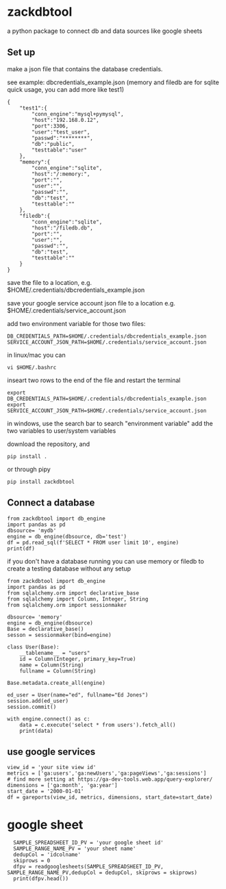 # zackdbtool
a python package to connect db and data sources like google sheets

## Set up
make a json file that contains the database credentials. 

see example: dbcredentials_example.json (memory and filedb are for sqlite quick usage, you can add more like test1)

```
{
    "test1":{
        "conn_engine":"mysql+pymysql",
        "host":"192.168.0.12",
        "port":3306,
        "user":"test_user",
        "passwd":"********",
        "db":"public",
        "testtable":"user"
    },
    "memory":{
        "conn_engine":"sqlite",
        "host":"/:memory:",
        "port":"",
        "user":"",
        "passwd":"",
        "db":"test",
        "testtable":""
    },
    "filedb":{
        "conn_engine":"sqlite",
        "host":"/filedb.db",
        "port":"",
        "user":"",
        "passwd":"",
        "db":"test",
        "testtable":""
    }
}
```

save the file to a location, e.g. $HOME/.credentials/dbcredentials_example.json

save your google service account json file to a location e.g. $HOME/.credentials/service_account.json

add two environment variable for those two files:
```
DB_CREDENTIALS_PATH=$HOME/.credentials/dbcredentials_example.json
SERVICE_ACCOUNT_JSON_PATH=$HOME/.credentials/service_account.json
```

in linux/mac you can 
```
vi $HOME/.bashrc
```
inseart two rows to the end of the file and restart the terminal
```
export DB_CREDENTIALS_PATH=$HOME/.credentials/dbcredentials_example.json
export SERVICE_ACCOUNT_JSON_PATH=$HOME/.credentials/service_account.json
```

in windows, use the search bar to search "environment variable" add the two variables to user/system variables

download the repository, and 

```
pip install .
```

or through pipy

```
pip install zackdbtool
```

## Connect a database

```
from zackdbtool import db_engine
import pandas as pd
dbsource= 'mydb' 
engine = db_engine(dbsource, db='test')
df = pd.read_sql(f'SELECT * FROM user limit 10', engine)
print(df)
```

if you don't have a database running you can use memory or filedb to create a testing database without any setup
```
from zackdbtool import db_engine
import pandas as pd
from sqlalchemy.orm import declarative_base
from sqlalchemy import Column, Integer, String
from sqlalchemy.orm import sessionmaker

dbsource= 'memory' 
engine = db_engine(dbsource)
Base = declarative_base()
sesson = sessionmaker(bind=engine)

class User(Base):
    __tablename__ = "users"
    id = Column(Integer, primary_key=True)
    name = Column(String)
    fullname = Column(String)

Base.metadata.create_all(engine)

ed_user = User(name="ed", fullname="Ed Jones")
session.add(ed_user)
session.commit()

with engine.connect() as c:
    data = c.execute('select * from users').fetch_all()
    print(data)

```
## use google services
```
view_id = 'your site view id'
metrics = ['ga:users','ga:newUsers','ga:pageViews','ga:sessions']
# find more setting at https://ga-dev-tools.web.app/query-explorer/
dimensions = ['ga:month', 'ga:year']
start_date = '2000-01-01'
df = gareports(view_id, metrics, dimensions, start_date=start_date)
```

# google sheet
```
  SAMPLE_SPREADSHEET_ID_PV = 'your google sheet id'
  SAMPLE_RANGE_NAME_PV = 'your sheet name'
  dedupCol = 'idcolname' 
  skiprows = 0
  dfpv = readgooglesheets(SAMPLE_SPREADSHEET_ID_PV, SAMPLE_RANGE_NAME_PV,dedupCol = dedupCol, skiprows = skiprows)
  print(dfpv.head())
```